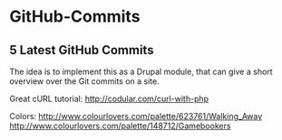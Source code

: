 GitHub-Commits
==============

## 5 Latest GitHub Commits
The idea is to implement this as a Drupal module, that can give a short overview over the Git commits on a site.


Great cURL tutorial:
http://codular.com/curl-with-php

Colors:
http://www.colourlovers.com/palette/623761/Walking_Away
http://www.colourlovers.com/palette/148712/Gamebookers